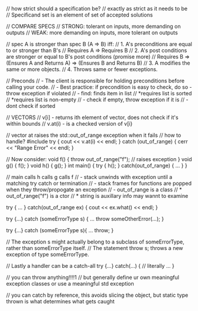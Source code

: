 // how strict should a specification be?
// exactly as strict as it needs to be
// Specificand set is an element of set of accepted solutions


// COMPARE SPECS
// STRONG: tolerant on inputs, more demanding on outputs
// WEAK: more demanding on inputs, more tolerant on outputs

// spec A is stronger than spec B (A => B) iff:
// 1. A's preconditions are equal to or stronger than B's
//    Requires A => Requires B
// 2. A's post conditions are stronger or equal to B's post conditions (promise more)
//    Requires B => (Ensures A and Returns A) => (Ensures B and Returns B)
// 3. A modifies the same or more objects.
// 4. Throws same or fewer exceptions.

// Preconds
// - The client is responsible for holding preconditions before calling your code.
// - Best practice: if precondition is easy to check, do so - throw exception if violated
// - find: finds item in list
//   *requires list is sorted 
//   *requires list is non-empty
// - check if empty, throw exception if it is
// - dont check if sorted

// VECTORS
// v[i] - returns ith element of vector, does not check if it's within bounds
// v.at(i) - is a checked version of v[i}

// vector<t> at raises the std::out_of_range exception when it fails
// how to handle?
#include <stdexcept>
try {
  cout << v.at(i) << endl;
}
catch (out_of_range) {
  cerr << "Range Error" << endl;
}

// Now consider:
void f() {
  throw out_of_range("f"); // raises exception
}
void g() { f(); }
void h() { g(); }
int main() {
  try {
      h();
  }
  catch(out_of_range) {
    ...
  }
}

// main calls h calls g calls f
// - stack unwinds with exception until a matching try catch or termination
// - stack frames for functions are popped when they throw/propogate an exception
// - out_of_range is a class
//  * out_of_range("f") is a ctor
//  * string is auxillary info may wannt to examine

try {
  ...
}
catch(out_of_range ex) {
  cout << ex.what() << endl;
}

try {...}
catch (someErrorType s) {
  ...
  throw someOtherError(...);
}

try {...}
catch (someErrorType s){
  ...
  throw;
}

// The exception s might actually belong to a subclass of someErrorType,  rather than someErrorType itself.
// The statement throw s; throws a new exception of type someErrorType.

// Lastly a handler can be a catch-all
try {...}
catch(...) { // literally ... 
}

// you can throw anything!!!!1
// but generally define ur own meaningful exception classes or use a meaningful std exception

// you can catch by reference, this avoids slicing the object, but static type thrown is what determines what gets caught
